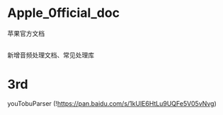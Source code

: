 # Apple_0fficial_doc
苹果官方文档

##
 新增音频处理文档、常见处理库

# 3rd
youTobuParser (!https://pan.baidu.com/s/1kUlE6HtLu9UQFe5V05vNvg) 
